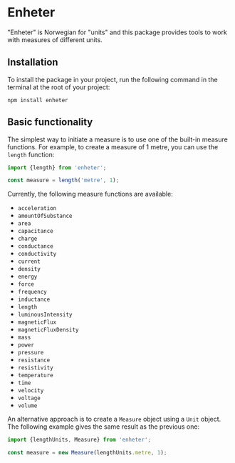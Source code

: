 # Enheter

"Enheter" is Norwegian for "units" and this package provides tools to work with measures of different units.

## Installation

To install the package in your project, run the following command in the terminal at the root of your project:

```shell
npm install enheter
```

## Basic functionality

The simplest way to initiate a measure is to use one of the built-in measure functions. For example, to create a measure
of 1 metre, you can use the `length` function:

```javascript
import {length} from 'enheter';

const measure = length('metre', 1);
```

Currently, the following measure functions are available:

- `acceleration`
- `amountOfSubstance`
- `area`
- `capacitance`
- `charge`
- `conductance`
- `conductivity`
- `current`
- `density`
- `energy`
- `force`
- `frequency`
- `inductance`
- `length`
- `luminousIntensity`
- `magneticFlux`
- `magneticFluxDensity`
- `mass`
- `power`
- `pressure`
- `resistance`
- `resistivity`
- `temperature`
- `time`
- `velocity`
- `voltage`
- `volume`

An alternative approach is to create a `Measure` object using a `Unit` object. The following example gives the same
result as the previous one:

```javascript
import {lengthUnits, Measure} from 'enheter';

const measure = new Measure(lengthUnits.metre, 1);
```